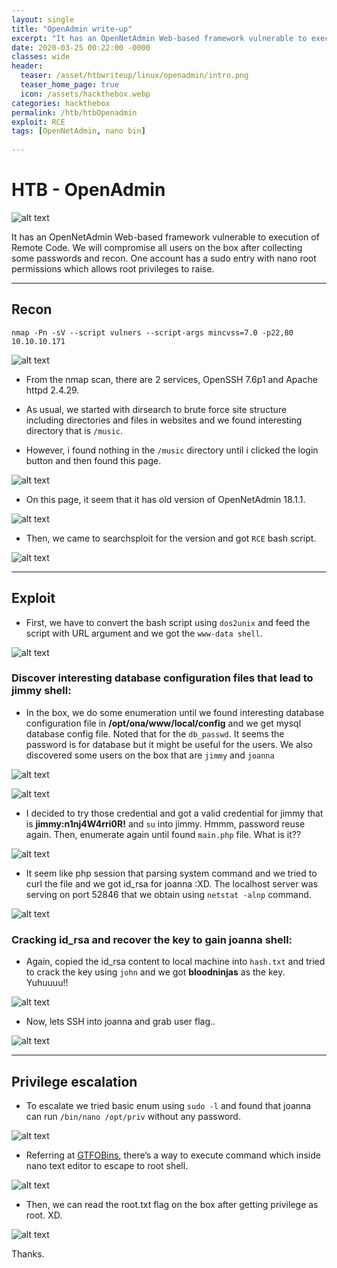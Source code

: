 ```yaml
---
layout: single
title: "OpenAdmin write-up"
excerpt: "It has an OpenNetAdmin Web-based framework vulnerable to execution of Remote Code. We will compromise all users on the box after collecting some passwords and recon. One account has a sudo entry with nano root permissions which allows root privileges to raise."
date: 2020-03-25 00:22:00 -0000
classes: wide
header:
  teaser: /asset/htbwriteup/linux/openadmin/intro.png
  teaser_home_page: true
  icon: /assets/hackthebox.webp
categories: hackthebox
permalink: /htb/htbOpenadmin
exploit: RCE
tags: [OpenNetAdmin, nano bin]
  
---
```


# HTB - OpenAdmin

![alt text](https://raw.githubusercontent.com/faisalfs10x/faisalfs10x.github.io/master/asset/htbwriteup/linux/openadmin/intro.png "openadmin intro")

It has an OpenNetAdmin Web-based framework vulnerable to execution of Remote Code. We will compromise all users on the box after collecting some passwords and recon. One account has a sudo entry with nano root permissions which allows root privileges to raise.

---
## Recon
    nmap -Pn -sV --script vulners --script-args mincvss=7.0 -p22,80 10.10.10.171 
    
![alt text](https://raw.githubusercontent.com/faisalfs10x/faisalfs10x.github.io/master/asset/htbwriteup/linux/openadmin/0.png)

- From the nmap scan, there are 2 services, OpenSSH 7.6p1 and Apache httpd 2.4.29.

- As usual, we started with dirsearch to brute force site structure including directories and files in websites and we found interesting directory that is `/music`.

- However, i found nothing in the `/music` directory until i clicked the login button and then found this page.

![alt text](https://raw.githubusercontent.com/faisalfs10x/faisalfs10x.github.io/master/asset/htbwriteup/linux/openadmin/2.1.png)

- On this page, it seem that it has old version of OpenNetAdmin 18.1.1. 

![alt text](https://raw.githubusercontent.com/faisalfs10x/faisalfs10x.github.io/master/asset/htbwriteup/linux/openadmin/3.png)

- Then, we came to searchsploit for the version and got `RCE` bash script.

![alt text](https://raw.githubusercontent.com/faisalfs10x/faisalfs10x.github.io/master/asset/htbwriteup/linux/openadmin/4.png)

---
## Exploit
- First, we have to convert the bash script using `dos2unix` and feed the script with URL argument and we got the `www-data shell`.

![alt text](https://raw.githubusercontent.com/faisalfs10x/faisalfs10x.github.io/master/asset/htbwriteup/linux/openadmin/5.png)

### Discover interesting database configuration files that lead to jimmy shell:
- In the box, we do some enumeration until we found interesting database configuration file in **/opt/ona/www/local/config** and we get mysql database config file. Noted that for the `db_passwd`. It seems the password is for database but it might be useful for the users. We also discovered some users on the box that are `jimmy` and `joanna`

![alt text](https://raw.githubusercontent.com/faisalfs10x/faisalfs10x.github.io/master/asset/htbwriteup/linux/openadmin/6.png)

![alt text](https://raw.githubusercontent.com/faisalfs10x/faisalfs10x.github.io/master/asset/htbwriteup/linux/openadmin/7.png)

- I decided to try those credential and got a valid credential for jimmy that is **jimmy:n1nj4W4rri0R!** and `su` into jimmy. Hmmm, password reuse again. Then, enumerate again until found `main.php` file. What is it??

![alt text](https://raw.githubusercontent.com/faisalfs10x/faisalfs10x.github.io/master/asset/htbwriteup/linux/openadmin/8.png)

- It seem like php session that parsing system command and we tried to curl the file and we got id_rsa for joanna :XD. The localhost server was serving on port 52846 that we obtain using `netstat -alnp` command.

![alt text](https://raw.githubusercontent.com/faisalfs10x/faisalfs10x.github.io/master/asset/htbwriteup/linux/openadmin/9.png)

### Cracking id_rsa and recover the key to gain joanna shell:
- Again, copied the id_rsa content to local machine into `hash.txt` and tried to crack the key using `john` and we got **bloodninjas** as the key. Yuhuuuu!!

![alt text](https://raw.githubusercontent.com/faisalfs10x/faisalfs10x.github.io/master/asset/htbwriteup/linux/openadmin/10.png)

- Now, lets SSH into joanna and grab user flag..

![alt text](https://raw.githubusercontent.com/faisalfs10x/faisalfs10x.github.io/master/asset/htbwriteup/linux/openadmin/11.png)

---
## Privilege escalation

- To escalate we tried basic enum using `sudo -l` and found that joanna can run `/bin/nano /opt/priv` without any password.

![alt text](https://raw.githubusercontent.com/faisalfs10x/faisalfs10x.github.io/master/asset/htbwriteup/linux/openadmin/12.png)

- Referring at [GTFOBins](https://gtfobins.github.io/gtfobins/nano/#shell), there’s a way to execute command which inside nano text editor to escape to root shell.

![alt text](https://raw.githubusercontent.com/faisalfs10x/faisalfs10x.github.io/master/asset/htbwriteup/linux/openadmin/13.png)

- Then, we can read the root.txt flag on the box after getting privilege as root. XD.

![alt text](https://raw.githubusercontent.com/faisalfs10x/faisalfs10x.github.io/master/asset/htbwriteup/linux/openadmin/14.png)

Thanks.
